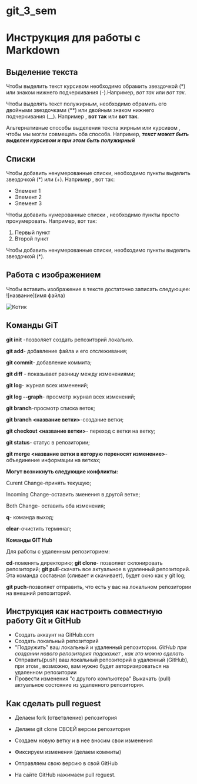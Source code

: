 # git_3_sem
# Инструкция для работы с Markdown

## Выделение текста

Чтобы выделить текст курсивом необходимо обрамить звездочкой (*) или знаком нижнего подчеркивания (-).Например, *вот так* или _вот так_.

Чтобы выделять текст полужирным, необходимо обрамить его двойными звездочками (**) или двойным знаком нижнего подчеркивания (__). Например , **вот так** или __вот так__. 

Альтернативные способы выделения текста жирным или курсивом , чтобы мы могли совмещать оба способа. Например, _**текст может быть выделен курсивом и при этом быть полужирный**_ 

## Списки

Чтобы добавить ненумерованные списки, необходимо пункты выделить звездочкой (*) или (+).
Например , вот так:
* Элемент 1
* Элемент 2
* Элемент 3

Чтобы добавить нумерованные списки , необходимо пункты просто пронумеровать. Например, вот так:

1. Первый пункт
2. Второй пункт

Чтобы добавить ненумерованные списки, необходимо пункты выделить звездочкой (*).
## Работа с изображением

Чтобы вставить изображение в тексте достаточно записать следующее:
![название](имя файла)

![Котик](000000843.jpg)

## Kоманды GiT

**git init** -позволяет создать репозиторий локально.

**git add**- добавление файла и его отслеживания;

**git commit**- добавление коммита;

**git diff** - показывает разницу между изменениями;

**git log**- журнал всех изменений;

**git log --graph**- просмотр журнал всех изменений;

**git branch**-просмотр списка веток;

**git branch <название ветки>**-создание ветки;

**git checkout <название ветки>**- переход с ветки на ветку;

**git status**- статус в репозитории;  

**git merge <название ветки в которую переносят изменение>**- объединение информации на ветках;

**Могут возникнуть следующие конфликты:**

Curent Change-принять текущую;

Incoming Change-оставить зменения в другой ветке;

Both Change- оставить оба изменения;

**q**- команда выход;

**clear**-очистить терминал;

**Команды GIT Hub**

Для работы с удаленным репозиторием:

**cd**-поменять директорию;
**git clone**- позволяет склонировать репозиторий;
**git pull**-скачать все актуальное в удаленный репозиторий. Эта команда составная (сливает и скачивает), будет окно как у git log;

**git puch**-позволяет отправить, что есть у вас на локальном репозитории на внешний репозиторий.

## Инструкция как настроить совместную работу Git и GitHub 

* Создать аккаунт на GitHub.com
* Создать локальный репозиторий
* "Подружить" ваш локальный и удаленный репозитории. *GitHub при создании нового репозитория подскажет , как это можно сделать*
* Отправить(push) ваш локальный репозиторий  в удаленный (GitHub), при этом , возможно, вам нужно будет авторизироваться на удаленном репозитории
* Провести изменения "с другого компьютера"
Выкачать (pull) актуальное состояние из удаленного репозитория.  

## Как сделать pull reguest

* Делаем fork (ответвление) репозитория

* Делаем git clone СВОЕЙ версии репозитория

* Создаем новую ветку и в нее вносим свои изменения

* Фиксируем изменения (делаем коммиты)

* Отправляем свою версию в свой GitHub

* На сайте GitHub нажимаем pull reguest.

